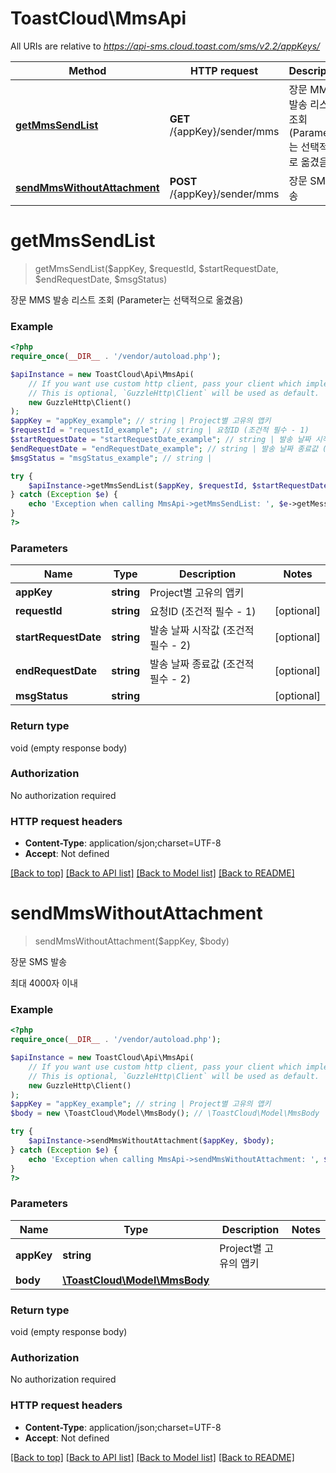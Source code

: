 # ToastCloud\MmsApi

All URIs are relative to *https://api-sms.cloud.toast.com/sms/v2.2/appKeys/*

Method | HTTP request | Description
------------- | ------------- | -------------
[**getMmsSendList**](MmsApi.md#getMmsSendList) | **GET** /{appKey}/sender/mms | 장문 MMS 발송 리스트 조회 (Parameter는 선택적으로 옮겼음)
[**sendMmsWithoutAttachment**](MmsApi.md#sendMmsWithoutAttachment) | **POST** /{appKey}/sender/mms | 장문 SMS 발송


# **getMmsSendList**
> getMmsSendList($appKey, $requestId, $startRequestDate, $endRequestDate, $msgStatus)

장문 MMS 발송 리스트 조회 (Parameter는 선택적으로 옮겼음)

### Example
```php
<?php
require_once(__DIR__ . '/vendor/autoload.php');

$apiInstance = new ToastCloud\Api\MmsApi(
    // If you want use custom http client, pass your client which implements `GuzzleHttp\ClientInterface`.
    // This is optional, `GuzzleHttp\Client` will be used as default.
    new GuzzleHttp\Client()
);
$appKey = "appKey_example"; // string | Project별 고유의 앱키
$requestId = "requestId_example"; // string | 요청ID (조건적 필수 - 1)
$startRequestDate = "startRequestDate_example"; // string | 발송 날짜 시작값 (조건적 필수 - 2)
$endRequestDate = "endRequestDate_example"; // string | 발송 날짜 종료값 (조건적 필수 - 2)
$msgStatus = "msgStatus_example"; // string | 

try {
    $apiInstance->getMmsSendList($appKey, $requestId, $startRequestDate, $endRequestDate, $msgStatus);
} catch (Exception $e) {
    echo 'Exception when calling MmsApi->getMmsSendList: ', $e->getMessage(), PHP_EOL;
}
?>
```

### Parameters

Name | Type | Description  | Notes
------------- | ------------- | ------------- | -------------
 **appKey** | **string**| Project별 고유의 앱키 |
 **requestId** | **string**| 요청ID (조건적 필수 - 1) | [optional]
 **startRequestDate** | **string**| 발송 날짜 시작값 (조건적 필수 - 2) | [optional]
 **endRequestDate** | **string**| 발송 날짜 종료값 (조건적 필수 - 2) | [optional]
 **msgStatus** | **string**|  | [optional]

### Return type

void (empty response body)

### Authorization

No authorization required

### HTTP request headers

 - **Content-Type**: application/sjon;charset=UTF-8
 - **Accept**: Not defined

[[Back to top]](#) [[Back to API list]](../../README.md#documentation-for-api-endpoints) [[Back to Model list]](../../README.md#documentation-for-models) [[Back to README]](../../README.md)

# **sendMmsWithoutAttachment**
> sendMmsWithoutAttachment($appKey, $body)

장문 SMS 발송

최대 4000자 이내

### Example
```php
<?php
require_once(__DIR__ . '/vendor/autoload.php');

$apiInstance = new ToastCloud\Api\MmsApi(
    // If you want use custom http client, pass your client which implements `GuzzleHttp\ClientInterface`.
    // This is optional, `GuzzleHttp\Client` will be used as default.
    new GuzzleHttp\Client()
);
$appKey = "appKey_example"; // string | Project별 고유의 앱키
$body = new \ToastCloud\Model\MmsBody(); // \ToastCloud\Model\MmsBody | 

try {
    $apiInstance->sendMmsWithoutAttachment($appKey, $body);
} catch (Exception $e) {
    echo 'Exception when calling MmsApi->sendMmsWithoutAttachment: ', $e->getMessage(), PHP_EOL;
}
?>
```

### Parameters

Name | Type | Description  | Notes
------------- | ------------- | ------------- | -------------
 **appKey** | **string**| Project별 고유의 앱키 |
 **body** | [**\ToastCloud\Model\MmsBody**](../Model/MmsBody.md)|  |

### Return type

void (empty response body)

### Authorization

No authorization required

### HTTP request headers

 - **Content-Type**: application/json;charset=UTF-8
 - **Accept**: Not defined

[[Back to top]](#) [[Back to API list]](../../README.md#documentation-for-api-endpoints) [[Back to Model list]](../../README.md#documentation-for-models) [[Back to README]](../../README.md)

